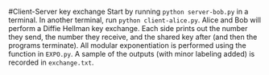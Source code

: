 #Client-Server key exchange
Start by running `python server-bob.py` in a terminal. In another terminal, run `python client-alice.py`. Alice and Bob will perform a Diffie Hellman key exchange. Each side prints out the number they send, the number they receive, and the shared key after (and then the programs terminate).
All modular exponentiation is performed using the function in `EXPO.py`.
A sample of the outputs (with minor labeling added) is recorded in `exchange.txt`.
